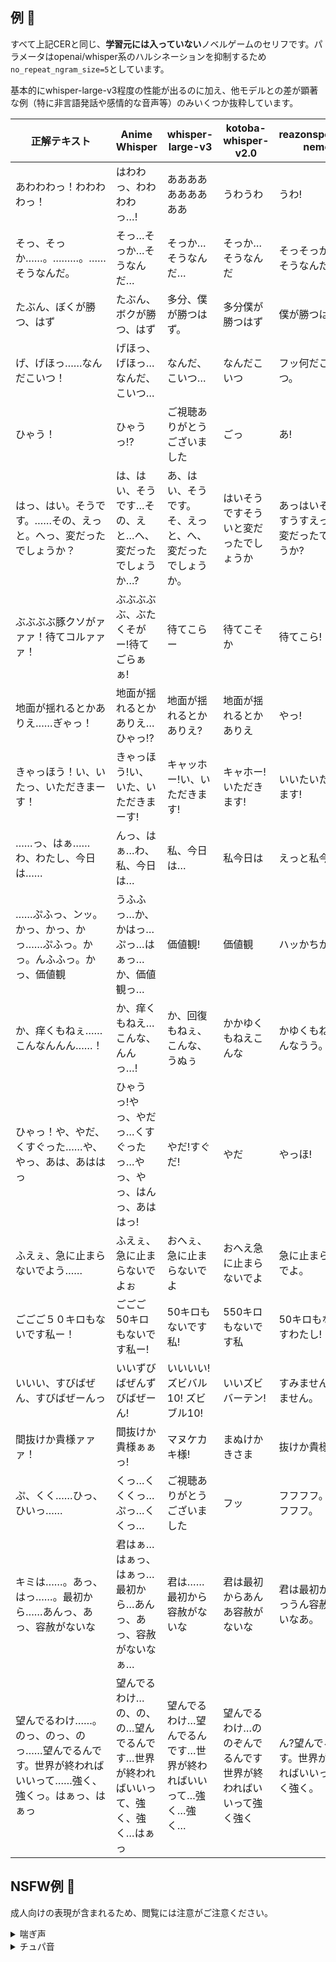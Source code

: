 
## 例 👀

すべて上記CERと同じ、**学習元には入っていない**ノベルゲームのセリフです。パラメータはopenai/whisper系のハルシネーションを抑制するため`no_repeat_ngram_size=5`としています。

基本的にwhisper-large-v3程度の性能が出るのに加え、他モデルとの差が顕著な例（特に非言語発話や感情的な音声等）のみいくつか抜粋しています。

| **正解テキスト** | **Anime Whisper** | whisper-large-v3 | kotoba-whisper-v2.0 | reazonspeech-nemo |
| --- | --- | --- | --- | --- |
| あわわわっ！わわわわっ！ | はわわっ、わわわわっ…! |  ああああああああああ | うわうわ | うわ! |
| そっ、そっか……。………。……そうなんだ。 | そっ…そっか…そうなんだ… | そっか…そうなんだ… | そっか…そうなんだ | そっそっかあっそうなんだ。 |
| たぶん、ぼくが勝つ、はず | たぶん、ボクが勝つ、はず | 多分、僕が勝つはず。 | 多分僕が勝つはず | 僕が勝つはず。 |
| げ、げほっ……なんだこいつ！ | げほっ、げほっ…なんだ、こいつ… | なんだ、こいつ… | なんだこいつ | フッ何だこいつ。 |
| ひゃう！ | ひゃうっ!? | ご視聴ありがとうございました | ごっ | あ! |
| はっ、はい。そうです。……その、えっと。へっ、変だったでしょうか？ | は、はい、そうです…その、えと…へ、変だったでしょうか…? | あ、はい、そうです。そ、えっと、へ、変だったでしょうか。 | はいそうですそういと変だったでしょうか | あっはいそうですうすえっとへ変だったでしょうか? | 
| ぶぶぶぶ豚クソがァァァ！待てコルァァァ！ | ぶぶぶぶぶ、ぶたくそがー!待てごらぁぁ! | 待てこらー | 待てこそか | 待てこら! |
| 地面が揺れるとかありえ……ぎゃっ！ | 地面が揺れるとかありえ…ひゃっ!? | 地面が揺れるとかありえ? | 地面が揺れるとかありえ | やっ! |
| きゃっほう！い、いたっ、いただきまーす！ | きゃっほう!い、いた、いただきまーす! | キャッホー!い、いただきます! | キャホー!いただきます! | いいたいただきます! |
| ……っ、はぁ……わ、わたし、今日は…… | んっ、はぁ…わ、私、今日は… | 私、今日は… | 私今日は | えっと私今日。 |
| ……ぷふっ、ンッ。かっ、かっ、かっ……ぷふっ。かっ。んふふっ。かっ、価値観 | うふふっ…か、かはっ…ぷっ…はぁっ…か、価値観っ… | 価値観! | 価値観 | ハッかちかん! |
| か、痒くもねぇ……こんなんんん……！ | か、痒くもねえ…こんな、んんっ…! | か、回復もねぇ、こんな、うぬぅ | かかゆくもねえこんな | かゆくもねえこんなうう。 |
| ひゃっ！や、やだ、くすぐった……や、やっ、あは、あははっ | ひゃうっ!やっ、やだっ…くすぐったっ…やっ、やっ、はんっ、あははっ! | やだ!すぐだ! | やだ | やっほ! |
| ふえぇ、急に止まらないでよう…… | ふえぇ、急に止まらないでよぉ | おへぇ、急に止まらないでよ | おへえ急に止まらないでよ | 急に止まらないでよ。 |
| ごごご５０キロもないです私ー！ | ごごご50キロもないです私ー! | 50キロもないです私! | 550キロもないです私 | 50キロもないですわたし! |
| いいい、すびばぜん、すびばぜーんっ | いいずびばぜんずびばぜーん! | いいいい! ズビバル10! ズビブル10! | いいズビバーテン! | すみませんすみません。 |
| 間抜けか貴様ァァァ！ | 間抜けか貴様ぁぁっ! | マヌケカキ様! | まぬけかきさま | 抜けか貴様! |
| ぷ、くく……ひっ、ひいっ…… | くっ…くくくっ…ぷっ…くくっ… | ご視聴ありがとうございました | フッ | フフフフ。フフフフフ。 |
| キミは……。あっ、はっ……。最初から……あんっ、あっ、容赦がないな | 君はぁ…はぁっ、はぁっ…最初から…あんっ、あっ、容赦がないなぁ… | 君は……最初から容赦がないな | 君は最初からあんあ容赦がないな | 君は最初からうっうん容赦がないなあ。 |
| 望んでるわけ……。のっ、のっ、のっ……望んでるんです。世界が終わればいいって……強く、強くっ。はぁっ、はぁっ | 望んでるわけ…の、の、の…望んでるんです…世界が終わればいいって、強く、強く…はぁっ | 望んでるわけ…望んでるんです…世界が終わればいいって…強く…強く… | 望んでるわけ…ののぞんでるんです世界が終わればいいって強く強く | ん?望んでるんです。世界が終わればいいって強く強く。 |


## NSFW例 🫣

成人向けの表現が含まれるため、閲覧には注意がご注意ください。

<details>
<summary>喘ぎ声</summary>

| **正解テキスト** | **Anime Whisper** | whisper-large-v3 | kotoba-whisper-v2.0 | reazonspeech-nemo |
| --- | --- | --- | --- | --- |
| ひっ、あっ！あぅっ、ああぁぁあぁぁぁぁぁっ！はっ、はっ、はっ、はっ、ひぁっ！ | んぁっ、あっ、あっ、ああぁぁっ!あっ、はぁっ、はぁっ…んっ、ふぁああっ! | ご視聴ありがとうございました | アハハハ | うわ! |
| ち、ちがっ……んっ、あぁぁ……気持ちいい、わけが……あぁっ、やぁっ、待てと……んんっ、はぁ……あふぅっ…… | ち、ちがっ…はぁっ、はぁっ、気持ちいい、わけがっ…あっ、やぁっ、待てとっ…んくっ、はぁ、はぁっ… | ち、ちが…気持ちいいわけが…待てと… | ちちが気持ちいいわけが待てと | ち違うはあ気持ちいいわけが待てとあっ。 |
| ん、んんっ……んふ、くぅ……ん、ん、んんっ……あっく、あっ……ふ！ん、んんっ…… | んっ…んんっ…ふ、くぅ…んんっ!んんっ!あくっ、あっ…ふぅんっ…んっ! | ああああああああああ ああああああああああああああ | ああ | あっ。 |
| あんっ！あっ、あっ……そっ、それ……あっ、はぁはぁはぁ。ンンンンッ！ぴっ、ぴりぴり、ってして……。あんっ！はぁはぁはぁ、きっ、きもち……いいです！ | ふぁんっ!あっ、あぁっ!そっ、それっ…あっ、はぁっ、はぁっ…んんっ!ぴ、ぴりぴりって、して…ひぁっ!はっ、はぁ、はぁっ…!き、気持ち、いいですっ…! | それ…フィリフィリでした…気持ちいいです… | それフィリフィリフリでした | けきもしいいです! |
| あんっ！うっ、はっ、あんっ！あぁぁぁっ！ | あぁんっ、んっ、はぁっ、あんっ、あぁぁっ…! | ああああああああああ | ああ | ああ。 |
| その調子って……んんっ、こんなの、あぁっ、んっあぁん……んんっ、しょっ……あぁっ……だめ……んっ、あぁっ…… | その調子って…んんっ、こんなの…はぁっ、んんっ…んっ、しょっ…はぁっ…ダメ…んっ、あっ… | その調子って…こんなの…ダメ… | その調子ってこんなの | その調子ってううんこんなのダメうん |
| はぁっ、あっ……んっ……くぅ、あぁっ……やぁ……それは、ん、はぁ……だめ、だ……あっ、んんっ、ふ……ひぃうっ！やめっ……ま、待ってくれ……あぁん……！ | はぁっ、あっ、くぅぅっ…あっ、やっ、それはっ…はぁっ、ダメだっ…んんっ…ひぅぅんっ!やめっ…ま、待ってくれっ…あぁぁっ! | それは、ダメだ、やめ、待ってくれ | それはそれはダメだやめやめまってくれ | やめま待ってくれうう。 |
| あ、ありがとう……んっ、ございます……はっ、くっ……んっ、んんっ…… | あ、ありがとう…んっ、ございます…はぁっ、くっ、んっ、んんっ! | ありがとうございます。 | ありがとうございます | ありがとうございますごございますうっうっ。 |
| あは、はっ……んっ、くうっ……なん、だろこれ……気持ちいい、かも……んっ、あ、ああっ、はあっ、ふあぁ……やっ、くぅん | はぁっ、はぁっ、んっ…くぅっ…なん、だろこれ…気持ちいい、かも…んんっ、あっ、ああっ…ふぁぁっ、はやっ…んんっ… | あ、あ、あ、んっ、う、なんだろこれ、気持ちいいかも、あ、あ,あ、あ、う、うんっ | なんだろうこれ気持ちいいくも | うっなんだろうこれ。はあ気持ちいいかも。うわ!ううん。 |
| ひっ！や、やややっ……だ、ダメです、あ、ううっ……あ、はっ、はあっ……あ、やぁっ…… | いっ…いや、いややっ…だ、だめですっ…あっ、んんっ、あっ…はぁっ、はぁっ…あっ…やぁっ… | いやいやいや、だ、だめです!ううううう… | いやいやいやダメです | ダダメでしょううっや。 |
| あぁっ、んっ、あぁあっ、だめだよぉっ……もうっ、おち○ちん、えっちで、あたし、イッちゃうっ、あっ、あっ、あぁぁぁぁぁっ！！！ | ああっ、んっ、ふぁぁっ、だめ、だよぉっ!もう、おちんちん、えっちで、わたし、イッちゃうっ、あ、あ、あ! | あ、あ、あ、だめだよー!ち、ち、ち、私、いっちゃう!あ、あ、は、は、はー! | あ! | あっダメ! |
| だめ、センパイ……そんなにおち○ちん挿れたら、だめだぁっ……あっ、あぁぁぁっ……！ | だめ、先輩…んっ、そんなに、おち○ちん挿れたら、だめ…はぁ、あぁぁ…っ | ダメ、先輩…そんなに陥れたらダメ… | ダメ先輩そんなに落ち入れたらダメな | ダメ先輩そんなに気入れたらダメだ。 |
| あっ、やだぁっ……んっ……動かしたら、んっ……あぁっ……気持ち、いいっ……あぁっ | あっ、やだぁ…んっ、動かしたら…んっ、あっ、気持ちいい…あぁっ | 嫌だ動かしたら気持ちいい | 嫌だ動かしたら気持ちいい | やだう動かしたらあっ気持ちいいあっ! |
| やぁぁっ、こ、こらっ、おち○ちん、そんなに、びくびくさせないのっ……あぁっ、ひぃあぁぁっ……はぁっ、あぁっ、あぁぁぁんっ！！ | ひゃんっ!こ、こらっ、おち○ちん、そんなにビクビクさせないのっ!ひぁっ、あっ、はぁっ、はぁっ! | いや、こ、こら、おじっちそんなにビクビクさせないの?いや、なにやろ | ここらじっちそんなにビクビクさせないの | もう全然そんなにビクビクさせないのうん! |
| やっ……あっ。……お兄ちゃんの舌が、あっ、中で、やあっ。……そんなりぐりぐりしちゃ、あっ、ふあっ。うくぅぅっ、ああっ、やあっ。 | やっ、あっ、お兄ちゃんの舌が、中で…やぁっ、そんなにぐりぐりしちゃ…あっ、あっ、んっ、ふあぁっ、やぁぁっ…! | にゃー!お兄ちゃんの舌がお腹で…にゃー!そんなにグリグリした…にゃー!! | お兄ちゃんの下がお腹でニャーそんなにグリグリした | お兄ちゃんの舌がおなかでよそんなにグイグイさあぐっにゃん! |
| はっ、激しく……して。ンッ。あっ！はあっ、はあっ……わっ、私を……一気に……ンッ。イッ、イかせちゃってくださいッ！ | は、激しく、して…んっ、あぅっ…私を、一気に…い、イかせちゃってください…! | あ、ゲンシ君、ステッ、アッ、アッ…私を一気に、行かせてあげください! | あげんしくして私は一気に行かせてください | 激しく私も一輝行かせちゃってください! |
| あっ、くっ、ふっ……はっ、ああっ、イッてる。ふあぁっ、あふっ、イッてる。あっ……んっ、はっ、ボク……イッちゃってる。ああっ。 | あっ、んっ、くぅ…ふぁ、あっ、イってる…はぁ、はぁ、はっ、イッてる…あ、んんっ、はぁ、ボク…イッちゃってる…ああっ | 痛い痛い痛い | 痛… | ああなんかめがいいっちゃってるダメだ。 |

</details>

<details>
<summary>チュパ音</summary>

| **正解テキスト** | **Anime Whisper** | whisper-large-v3 | kotoba-whisper-v2.0 | reazonspeech-nemo |
| --- | --- | --- | --- | --- |
| れろっ、んっ……れろ、ちゅ、んちゅ | れろっ、れろっ、ちゅううっ | ううううう | わいしゅう | シュッ! |
| はっ、はい！んっ、れろっ、れろっ……あっ、れろっ | は、はい…っ、れろぉ…っ、れりゅっ、れりょっ… | わ、はぁい、わ、う、う、わ、へ、へ、へ | わあはい | はい。 |
| ん……れぇろ……れろれろ……ん……ぁ……ちゅっ……れぇろ、れろれろ……ん、ちゅ……れぇろ……れろれろ……ん……はぁ | んっ…れろっ…れろ、んっ…ふぁっ…ちゅるっ…れろぉっ…んっ、ちゅっ…れろれろっ…んっ… | んんんんん | うはあ | あっはあ。 |
| れろっ、れろ……むふふ、ここの線なぞると反応いいね、んちゅ、ちゅうっ……ここいい？どう？ | れろれろれろっ…んっ、ふふっ、ここの線なぞると反応いいね…ちゅっ、ちゅっ…ここいい?どう? | ここの線なぞると反応いいねここいい?どう? | ここの線なぞると反応いいねうんふうに | へへへここの線なぞると反応いいねここいい?どう? |
| あぁむ……ちゅ……れぇろれろ……ん……ん……ちゅ……れぇろ……んん……ちゅぅ……ちゅぱっ……れぇろれろ…… | あむちゅっ…れろれろっ…んちゅっ、れろっ…ちゅぱちゅぷっ…れろぉっ… | アムー… | あん | おへん。 |
| んちゅっ……れろれろ……れぇろ、ちゅっ、んれぇろれろ……ちゅっ、ちゅぱっ…… | んちゅっ、れろれろっ、ちゅぱちゅぅっ…れろれろ、ちゅっ…ちゅぷっ… | お疲れ様でした | おくぬかんぱい | う。 |
| あむっ、ふん、んぐ、ちゅるるっ！んぐ、んむっ！ちゅっちゅ、ちゅ〜〜〜！はむぅぅ！ | れろっ、れろぉ…んじゅるるっ、んっ、ちゅっ、ち゛ちゅううぅぅっ!はぁ、はむっ! | エッ…ア…ロ…フフフフフ…フフフ… | えぇ | あっ! |
| はむ、ちゅ、んんっ、れる……。んむっ、ふーっ、ふーっ。ここなんへ、ろうかひら？ちゅっ……じゅっ。……じゅるる。んっ、。 | はむ…ちゅ、んんっ…ん、はむ…ここなんへ、どうかしら…ちゅっ、ちゅるるっ… | ここな…廊下平… | ここな廊下平 | ん。ん?ここな?どうかしら。んっ。 |
| ちゅっ、ちゅっ……んちゅっ。ちゅ〜〜〜〜〜〜っ | ちゅっ、ちゅっ…んんっ…ちゅっ!ちゅううっ! | んんんん | うん | うんうん。 |
| んっちゅっ……ちゅぱ、ちゅれぇろれろ……んちゅ……ちゅっ……ちゅるるっ……んちゅ…… | んっ、んっ、ちゅっ、ち゛ぷっ、れろっ、ち゜っ、ちゐっ、ちゎるるっ、んっ | お、ちく、む、ちく、う、ちく、ぬ、ちく、ね、む、ち、く、う、き、き、きぃ、ぃ、ぅ、ち、くぅ、ぅ、ぃ、う、ぅ、う、ぃ、くぅぅ、ぬ、ぅ、 | お | あっ。 |
| ん……イク……ちゅるぅ……イッちゃう……ん……あぁっ、ちゅるるっ、イク……もう……らめぇ……んあぁむ……イク……イクぅぅ…… | もう、イクっ…イッちゃう…んっ、んっ、じゅるるっ、イクっ、らめっ…んぁっ、イクッ、イクッ! | おーまいごーおまいごーまいごやめまいごよこー | お前 | ママペイ君! |
| れぇろ…………んちゅ……れろれろ……ん……ちゅ……れろれろ……んれぇろれろ……ちゅ…… | れろぉ…んちゅ、れろれろ…ちゅぱ…れろ、れろれちゅ… | エル…ラ…ル…ア…エル…ル…ツ…ン…エ…エル…ツ…ル…ア...エル…ル...プ… | えぇぇ | |
| ん……ちゅ……れろれろ……ほら、んちゅ、れろれろ、出ひて、くらさいな……んちゅ……れろれろ | んちゅ、れろれろ…ほら、んっ、れろれりゅ、出してくださいな…んちゅ…れろれろ | ほら出してくださいな | ほら出してくださいな | うえる。ほら。えんだしてくださいな。うっうう。 |
| はぷっ、ちゅぷ、んん……はやく、おっきくして……ちんぽ……れろっ、ちゅ、ぴちゅ、ちゅぱっ……はやく勃起ちんぽちょうだい、勃起ちんぽ私にちょうだい | じゅぷっ、じゅぼっ!早くおっきくしてっ、ちんぽっ!んじゅるるるるるっ!はやくっ、はやく勃起ちんぽちょうらいっ、勃起ち○ぽあたしにちょうだいっ! | 早く起きこして!チンポン!早く、早くポッキチンポンちょうだい! ポッキチンパン私にちょうだい!! | 早く大きくしてチンポン早くポッキ全部全部私にちょうだい | 早くおっきい子して。チープ!ん?早く早くボケ全部ちょうだい。ボケ全部私にちょうだい! |
| そっ、それじゃ……。あっ、はっ……がっ、がんばるぞ。ンッ！ああああっ！あっ、わっ、ボクも……んちっ、んむっ、んむっ、んんっ、むむっ。 | そ、それじゃあ…はぁ、はぁ、が、頑張るぞ…んっ、あっ、あっ、も、ボクも…れろ、ちゅ、ちゅぱ、ちゅるるっ | それじゃあ、頑張るぞ! | それじゃあ頑張るぞ | そそれじゃあううがんばるぞ。 |

</details>